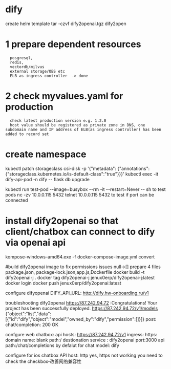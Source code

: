 # dify
create helm template  tar -czvf dify2openai.tgz dify2open
# 1 prepare dependent resources
      posgresql, 
      redis, 
      vectordb/milvus  
      external storage/OBS etc    
      ELB as ingress controller  -> done  
# 2 check myvalues.yaml for production 
      check latest production version e.g. 1.2.0  
      host value should be registered as private zone in DNS, one subdomain name and IP address of ELB(as ingress controller) has been added to record set
# create namespace
kubectl patch storageclass сsi-disk -p '{"metadata": {"annotations":{"storageclass.kubernetes.io/is-default-class":"true"}}}'
kubectl exec -it dify-api-pod -n dify -- flask db upgrade

kubectl run test-pod --image=busybox --rm -it --restart=Never -- sh to test pods
nc -zv 10.0.0.115 5432
telnet 10.0.0.115 5432 to test if port can be connected

# install dify2openai so that client/chatbox can connect to dify via openai api
kompose-windows-amd64.exe -f docker-compose-image.yml convert

#build dify2openai image to fix permissions issues null->[]
prepare 4 files package.json, package-lock.json,app.js,Dockerfile
docker build -t dify2openai-j .
docker tag dify2openai-j jenux0erp/dify2openai-j:latest
docker login
docker push jenux0erp/dify2openai:latest

configure difyopenai
DIFY_API_URL: http://dify.hw-onboarding.ru/v1

troubleshooting dify2openai
https://87.242.94.72  :Congratulations! Your project has been successfully deployed.
https://87.242.94.72/v1/models   {"object":"list","data":[{"id":"dify","object":"model","owned_by":"dify","permission":[]}]}
post: chat/completion: 200 OK

confgure web chatbox:
api hosts: https://87.242.94.72/v1
ingress: https: domain name: blank  path:/  destionation service : dify2openai port:3000
api path:/chat/completions  by defalut for chat
model: dify 

configure for ios chatbox
API host: http yes, https not working
you need to check the checkbox-改善网络兼容性






